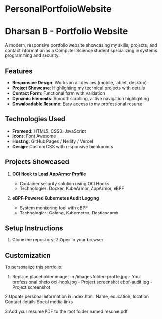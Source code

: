 # PersonalPortfolioWebsite

# Dharsan B - Portfolio Website

A modern, responsive portfolio website showcasing my skills, projects, and contact information as a Computer Science student specializing in systems programming and security.

## Features

- **Responsive Design**: Works on all devices (mobile, tablet, desktop)
- **Project Showcase**: Highlighting my technical projects with details
- **Contact Form**: Functional form with validation
- **Dynamic Elements**: Smooth scrolling, active navigation highlighting
- **Downloadable Resume**: Easy access to my professional resume

## Technologies Used

- **Frontend**: HTML5, CSS3, JavaScript
- **Icons**: Font Awesome
- **Hosting**: GitHub Pages / Netlify / Vercel
- **Design**: Custom CSS with responsive breakpoints

## Projects Showcased

1. **OCI Hook to Load AppArmor Profile**
   - Container security solution using OCI Hooks
   - Technologies: Docker, KubeArmor, AppArmor, eBPF

2. **eBPF-Powered Kubernetes Audit Logging**
   - System monitoring tool with eBPF
   - Technologies: Golang, Kubernetes, Elasticsearch

## Setup Instructions

1. Clone the repository:
2.Open in your browser

## Customization

To personalize this portfolio:

1. Replace placeholder images in /images folder:
profile.jpg - Your professional photo
oci-hook.jpg - Project screenshot
ebpf-audit.jpg - Project screenshot

2.Update personal information in index.html:
Name, education, location
Contact details
Social media links

3.Add your resume PDF to the root folder named resume.pdf



